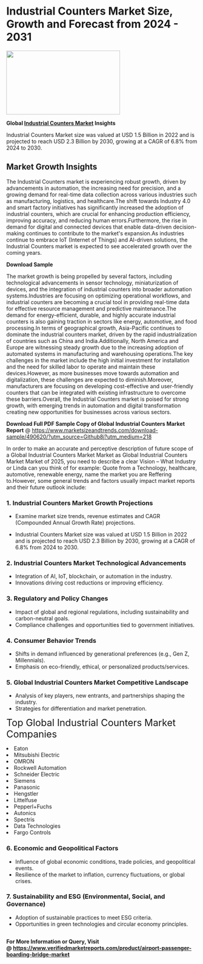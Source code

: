 <H1>Industrial Counters Market Size, Growth and Forecast from 2024 - 2031</H1><img class="aligncenter size-medium wp-image-584254" src="https://thirdeyenews.in/wp-content/uploads/2024/09/Global-Market-Research-300x168.jpeg" alt="" width="300" height="168" /><p><strong>Global&nbsp;<a href="https://www.marketsizeandtrends.com/download-sample/490620/?utm_source=Github8j?utm_medium=218">Industrial Counters Market</a> Insights</strong></p><p>Industrial Counters Market size was valued at USD 1.5 Billion in 2022 and is projected to reach USD 2.3 Billion by 2030, growing at a CAGR of 6.8% from 2024 to 2030.</p><p><h2>Market Growth Insights</h2> <p>The Industrial Counters market is experiencing robust growth, driven by advancements in automation, the increasing need for precision, and a growing demand for real-time data collection across various industries such as manufacturing, logistics, and healthcare.The shift towards Industry 4.0 and smart factory initiatives has significantly increased the adoption of industrial counters, which are crucial for enhancing production efficiency, improving accuracy, and reducing human errors.Furthermore, the rise in demand for digital and connected devices that enable data-driven decision-making continues to contribute to the market's expansion.As industries continue to embrace IoT (Internet of Things) and AI-driven solutions, the Industrial Counters market is expected to see accelerated growth over the coming years.</p> <p><strong>Download Sample</strong></p> <p>The market growth is being propelled by several factors, including technological advancements in sensor technology, miniaturization of devices, and the integration of industrial counters into broader automation systems.Industries are focusing on optimizing operational workflows, and industrial counters are becoming a crucial tool in providing real-time data for effective resource management and predictive maintenance.The demand for energy-efficient, durable, and highly accurate industrial counters is also gaining traction in sectors like energy, automotive, and food processing.In terms of geographical growth, Asia-Pacific continues to dominate the industrial counters market, driven by the rapid industrialization of countries such as China and India.Additionally, North America and Europe are witnessing steady growth due to the increasing adoption of automated systems in manufacturing and warehousing operations.The key challenges in the market include the high initial investment for installation and the need for skilled labor to operate and maintain these devices.However, as more businesses move towards automation and digitalization, these challenges are expected to diminish.Moreover, manufacturers are focusing on developing cost-effective and user-friendly counters that can be integrated with existing infrastructure to overcome these barriers.Overall, the Industrial Counters market is poised for strong growth, with emerging trends in automation and digital transformation creating new opportunities for businesses across various sectors.</p> <p><span class=""><strong>Download Full PDF Sample Copy of Global Industrial Counters Market Report</strong> @ <a href="https://www.marketsizeandtrends.com/download-sample/490620/?utm_source=Github8j?utm_medium=218" target="_blank">https://www.marketsizeandtrends.com/download-sample/490620/?utm_source=Github8j?utm_medium=218</a></span></p><p>In order to make an accurate and perceptive description of future scope of a Global&nbsp;Industrial Counters Market Market as Global&nbsp;Industrial Counters Market Market of 2025, you need to describe a clear Vision &ndash; What Industry or Linda can you think of for example: Quote from a Technology, healthcare, automotive, renewable energy, name the market you are Reffering to.However, some general trends and factors usually impact market reports and their future outlook include:</p><h3>1.&nbsp;<strong>Industrial Counters Market Growth Projections</strong></h3><ul><li>Examine market size trends, revenue estimates and CAGR (Compounded Annual Growth Rate) projections.</li><li><p>Industrial Counters Market size was valued at USD 1.5 Billion in 2022 and is projected to reach USD 2.3 Billion by 2030, growing at a CAGR of 6.8% from 2024 to 2030.</p></li></ul><h3>2.&nbsp;<strong>Industrial Counters Market Technological Advancements</strong></h3><ul><li>Integration of AI, IoT, blockchain, or automation in the industry.</li><li>Innovations driving cost reductions or improving efficiency.</li></ul><h3>3.&nbsp;<strong>Regulatory and Policy Changes</strong></h3><ul><li>Impact of global and regional regulations, including sustainability and carbon-neutral goals.</li><li>Compliance challenges and opportunities tied to government initiatives.</li></ul><h3>4.&nbsp;<strong>Consumer Behavior Trends</strong></h3><ul><li>Shifts in demand influenced by generational preferences (e.g., Gen Z, Millennials).</li><li>Emphasis on eco-friendly, ethical, or personalized products/services.</li></ul><h3>5.&nbsp;<strong>Global Industrial Counters Market Competitive Landscape</strong></h3><ul><li>Analysis of key players, new entrants, and partnerships shaping the industry.</li><li>Strategies for differentiation and market penetration.</li></ul><p data-pm-slice="1 1 []"><span style="color: inherit; font-family: inherit; font-size: 25px;">Top Global Industrial Counters Market Companies</span></p><div class="" data-test-id=""><p><li>Eaton</li><li> Mitsubishi Electric</li><li> OMRON</li><li> Rockwell Automation</li><li> Schneider Electric</li><li> Siemens</li><li> Panasonic</li><li> Hengstler</li><li> Littelfuse</li><li> Pepperl+Fuchs</li><li> Autonics</li><li> Spectris</li><li> Data Technologies</li><li> Fargo Controls</li></p></div><h3>6.&nbsp;<strong>Economic and Geopolitical Factors</strong></h3><ul><li>Influence of global economic conditions, trade policies, and geopolitical events.</li><li>Resilience of the market to inflation, currency fluctuations, or global crises.</li></ul><h3>7.&nbsp;<strong>Sustainability and ESG (Environmental, Social, and Governance)</strong></h3><ul><li>Adoption of sustainable practices to meet ESG criteria.</li><li>Opportunities in green technologies and circular economy principles.</li></ul><h2><strong style="font-size: 14px;">For More Information or Query, Visit @&nbsp;</strong><a style="background-color: #ffffff; font-size: 14px;" href="https://www.marketsizeandtrends.com/report/industrial-counters-market/" target="_blank">https://www.verifiedmarketreports.com/product/airport-passenger-boarding-bridge-market</a></h2>